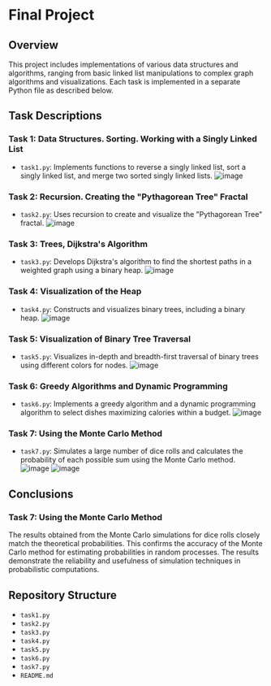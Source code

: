 # Final Project

## Overview

This project includes implementations of various data structures and algorithms, ranging from basic linked list manipulations to complex graph algorithms and visualizations. Each task is implemented in a separate Python file as described below.

## Task Descriptions

### Task 1: Data Structures. Sorting. Working with a Singly Linked List
- `task1.py`: Implements functions to reverse a singly linked list, sort a singly linked list, and merge two sorted singly linked lists.
![image](https://github.com/ArturLaski/goit-algo-fp/assets/162509395/b060e362-f200-49b3-84f6-f5ae5aa3eb6f)


### Task 2: Recursion. Creating the "Pythagorean Tree" Fractal
- `task2.py`: Uses recursion to create and visualize the "Pythagorean Tree" fractal.
![image](https://github.com/ArturLaski/goit-algo-fp/assets/162509395/187348a8-8422-4735-8105-7d32b6a5f3bc)


### Task 3: Trees, Dijkstra's Algorithm
- `task3.py`: Develops Dijkstra's algorithm to find the shortest paths in a weighted graph using a binary heap.
![image](https://github.com/ArturLaski/goit-algo-fp/assets/162509395/d786e628-e279-40d9-8a9b-ebed2596349f)


### Task 4: Visualization of the Heap
- `task4.py`: Constructs and visualizes binary trees, including a binary heap.
![image](https://github.com/ArturLaski/goit-algo-fp/assets/162509395/d0f5ffc1-2892-4647-a83a-0df6f6dfdd00)


### Task 5: Visualization of Binary Tree Traversal
- `task5.py`: Visualizes in-depth and breadth-first traversal of binary trees using different colors for nodes.
![image](https://github.com/ArturLaski/goit-algo-fp/assets/162509395/e226ad42-057f-45fb-bf96-c2053c0d34e5)


### Task 6: Greedy Algorithms and Dynamic Programming
- `task6.py`: Implements a greedy algorithm and a dynamic programming algorithm to select dishes maximizing calories within a budget.
![image](https://github.com/ArturLaski/goit-algo-fp/assets/162509395/75ec5586-bab9-49ce-aa62-5bb4ffa20d7a)


### Task 7: Using the Monte Carlo Method
- `task7.py`: Simulates a large number of dice rolls and calculates the probability of each possible sum using the Monte Carlo method.
![image](https://github.com/ArturLaski/goit-algo-fp/assets/162509395/a09dbf6c-bf01-43d1-b71b-3e720fa6b402)
![image](https://github.com/ArturLaski/goit-algo-fp/assets/162509395/1fcd01cc-d61f-409c-9e8e-3fb85c474c74)

## Conclusions

### Task 7: Using the Monte Carlo Method
The results obtained from the Monte Carlo simulations for dice rolls closely match the theoretical probabilities. This confirms the accuracy of the Monte Carlo method for estimating probabilities in random processes. The results demonstrate the reliability and usefulness of simulation techniques in probabilistic computations.

## Repository Structure

- `task1.py`
- `task2.py`
- `task3.py`
- `task4.py`
- `task5.py`
- `task6.py`
- `task7.py`
- `README.md`
